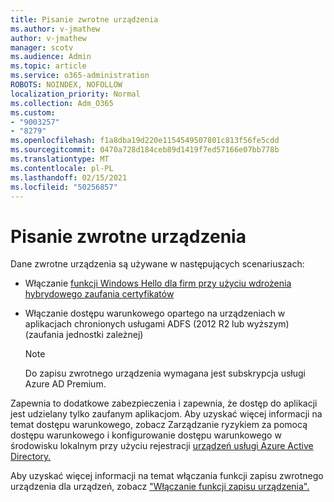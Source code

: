 ```yaml
---
title: Pisanie zwrotne urządzenia
ms.author: v-jmathew
author: v-jmathew
manager: scotv
ms.audience: Admin
ms.topic: article
ms.service: o365-administration
ROBOTS: NOINDEX, NOFOLLOW
localization_priority: Normal
ms.collection: Adm_O365
ms.custom:
- "9003257"
- "8279"
ms.openlocfilehash: f1a8dba19d220e1154549507801c813f56fe5cdd
ms.sourcegitcommit: 0470a728d184ceb89d1419f7ed57166e07bb778b
ms.translationtype: MT
ms.contentlocale: pl-PL
ms.lasthandoff: 02/15/2021
ms.locfileid: "50256857"
---
```

# <a name="device-writeback"></a>Pisanie zwrotne urządzenia

Dane zwrotne urządzenia są używane w następujących scenariuszach:

- Włączanie [funkcji Windows Hello dla firm przy użyciu wdrożenia hybrydowego zaufania certyfikatów](https://docs.microsoft.com/windows/security/identity-protection/hello-for-business/hello-hybrid-cert-trust-prereqs#device-registration)
- Włączanie dostępu warunkowego opartego na urządzeniach w aplikacjach chronionych usługami ADFS (2012 R2 lub wyższym) (zaufania jednostki zależnej)

    > [!NOTE]
    > Do zapisu zwrotnego urządzenia wymagana jest subskrypcja usługi Azure AD Premium.

Zapewnia to dodatkowe zabezpieczenia i zapewnia, że dostęp do aplikacji jest udzielany tylko zaufanym aplikacjom. Aby uzyskać więcej informacji [](https://docs.microsoft.com/azure/active-directory/conditional-access/overview) na temat dostępu warunkowego, zobacz Zarządzanie ryzykiem za pomocą dostępu warunkowego i konfigurowanie dostępu warunkowego w środowisku lokalnym przy użyciu rejestracji [urządzeń usługi Azure Active Directory.](https://docs.microsoft.com/azure/active-directory/devices/overview)

Aby uzyskać więcej informacji na temat włączania funkcji zapisu zwrotnego urządzenia dla urządzeń, zobacz ["Włączanie funkcji zapisu urządzenia".](https://docs.microsoft.com/azure/active-directory/hybrid/how-to-connect-device-writeback)
